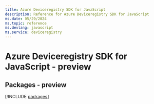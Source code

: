 ```yaml
---
title: Azure Deviceregistry SDK for JavaScript
description: Reference for Azure Deviceregistry SDK for JavaScript
ms.date: 05/29/2024
ms.topic: reference
ms.devlang: javascript
ms.service: deviceregistry
---
```

# Azure Deviceregistry SDK for JavaScript - preview
## Packages - preview
[!INCLUDE [packages](deviceregistry-index.md)]
